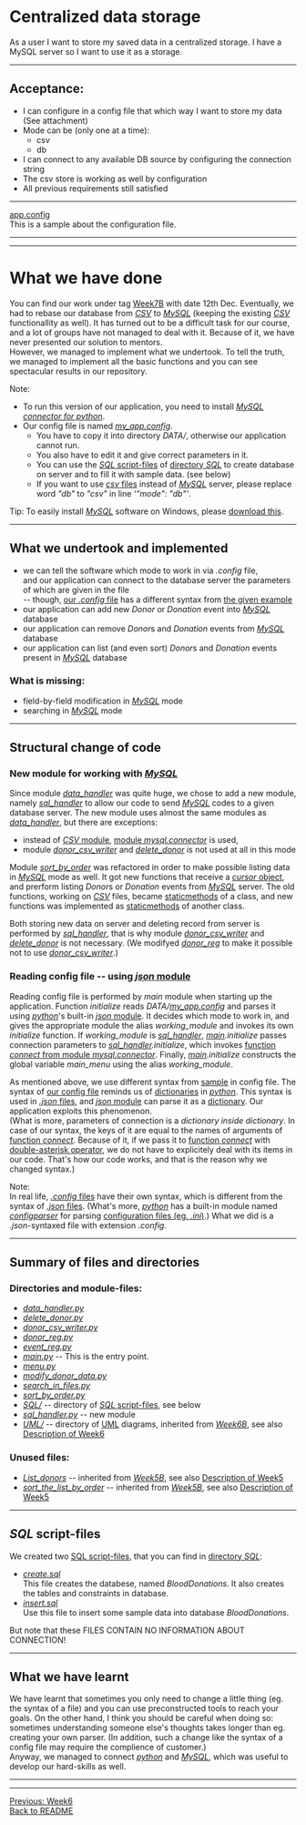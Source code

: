 # Centralized data storage

As a user I want to store my saved data in a centralized storage. I have a MySQL server so I want to use it as a storage.

-------------

## Acceptance:

* I can configure in a config file that which way I want to store my data (See attachment)
* Mode can be (only one at a time):
  * csv
  * db
* I can connect to any available DB source by configuring the connection string
* The csv store is working as well by configuration
* All previous requirements still satisfied

------------

[app.config](app.config)  
This is a sample about the configuration file.

-------------------------------------------------------
-------------------------------------------------------

# What we have done

You can find our work under tag [Week7B](https://github.com/KoicsD/CharliesAngels/tree/Week7B) with date 12th Dec.
Eventually, we had to rebase our database from [*CSV*](https://en.wikipedia.org/wiki/Comma-separated_values) to [*MySQL*](https://www.mysql.com/) (keeping the existing [*CSV*](https://en.wikipedia.org/wiki/Comma-separated_values) functionallity as well).
It has turned out to be a difficult task for our course, and a lot of groups have not managed to deal with it.
Because of it, we have never presented our solution to mentors.  
However, we managed to implement what we undertook.
To tell the truth, we managed to implement all the basic functions and you can see spectacular results in our repository.

Note:  
* To run this version of our application, you need to install [*MySQL connector for python*](https://dev.mysql.com/downloads/connector/python/).
* Our config file is named [*my_app.config*](my_app.config).
  * You have to copy it into directory *DATA/*, otherwise our application cannot run.
  * You also have to edit it and give correct parameters in it.
  * You can use the [*SQL* script-files](https://www3.ntu.edu.sg/home/ehchua/programming/sql/MySQL_Intermediate.html) of [directory *SQL*](https://github.com/KoicsD/CharliesAngels/tree/Week7B/SQL) to create database on server and to fill it with sample data. (see below)
  * If you want to use [*csv* files](https://en.wikipedia.org/wiki/Comma-separated_values) instead of [*MySQL*](https://www.mysql.com/) server, please replace word *"db"* to *"csv"* in line *'"mode": "db"'*.

Tip: To easily install [*MySQL*](https://www.mysql.com/) software on Windows, please [download this](https://dev.mysql.com/downloads/windows/installer/5.7.html).

-------------------------

## What we undertook and implemented
* we can tell the software which mode to work in via *.config* file,  
  and our application can connect to the database server the parameters of which are given in the file  
  -- though, [our *.config* file](my_app.config) has a different syntax from [the given example](app.config)
* our application can add new *Donor* or *Donation* event into [*MySQL*](https://www.mysql.com/) database
* our application can remove *Donor*s and *Donation* events from [*MySQL*](https://www.mysql.com/) database
* our application can list (and even sort) *Donor*s and *Donation* events present in [*MySQL*](https://www.mysql.com/) database

### What is missing:
* field-by-field modification in [*MySQL*](https://www.mysql.com/) mode
* searching in [*MySQL*](https://www.mysql.com/) mode

-------------------------

## Structural change of code

### New module for working with [*MySQL*](https://www.mysql.com/)

Since module [*data_handler*](https://github.com/KoicsD/CharliesAngels/blob/Week7B/data_handler.py) was quite huge, we chose to add a new module, namely [*sql_handler*](https://github.com/KoicsD/CharliesAngels/blob/Week7B/sql_handler.py) to allow our code to send [*MySQL*](https://www.mysql.com/) codes to a given database server.
The new module uses almost the same modules as [*data_handler*](https://github.com/KoicsD/CharliesAngels/blob/Week7B/data_handler.py), but there are exceptions:
* instead of [*CSV* module](https://docs.python.org/3/library/csv.html?highlight=csv#module-csv),
  [module *mysql.connector*](https://dev.mysql.com/doc/connector-python/en/) is used,
* module [*donor_csv_writer*](https://github.com/KoicsD/CharliesAngels/blob/Week7B/donor_csv_writer.py) and
  [*delete_donor*](https://github.com/KoicsD/CharliesAngels/blob/Week7B/delete_donor.py) is not used at all in this mode

Module [*sort_by_order*](https://github.com/KoicsD/CharliesAngels/blob/Week7B/sort_by_order.py) was refactored in order to make possible listing data in [*MySQL*](https://www.mysql.com/) mode as well.
It got new functions that receive a [*cursor* object](https://dev.mysql.com/doc/connector-python/en/connector-python-example-cursor-select.html), and prerform listing *Donor*s or *Donation* events from [*MySQL*](https://www.mysql.com/) server.
The old functions, working on [*CSV*](https://en.wikipedia.org/wiki/Comma-separated_values) files, became [staticmethods](https://docs.python.org/3/library/functions.html?highlight=staticmethod#staticmethod) of a class, and new functions was implemented as [staticmethods](https://docs.python.org/3/library/functions.html?highlight=staticmethod#staticmethod) of another class.

Both storing new data on server and deleting record from server is performed by [*sql_handler*](https://github.com/KoicsD/CharliesAngels/blob/Week7B/sql_handler.py), that is why module [*donor_csv_writer*](https://github.com/KoicsD/CharliesAngels/blob/Week7B/donor_csv_writer.py) and [*delete_donor*](https://github.com/KoicsD/CharliesAngels/blob/Week7B/delete_donor.py) is not necessary.
(We modifyed [*donor_reg*](https://github.com/KoicsD/CharliesAngels/blob/Week7B/donor_reg.py) to make it possible not to use [*donor_csv_writer*](https://github.com/KoicsD/CharliesAngels/blob/Week7B/donor_csv_writer.py).)

### Reading config file -- using [*json* module](https://docs.python.org/3/library/json.html?highlight=json#module-json)

Reading config file is performed by *main* module when starting up the application.
Function *initialize* reads *DATA/[my_app.config](my_app.config)* and parses it using [*python*](https://www.python.org)'s built-in [*json* module](https://docs.python.org/3/library/json.html?highlight=json#module-json).
It decides which mode to work in, and gives the appropriate module the alias *working_module* and invokes its own *initialize* function.
If *working_module* is [*sql_handler*](https://github.com/KoicsD/CharliesAngels/blob/Week7B/main.py), *[main](https://github.com/KoicsD/CharliesAngels/blob/Week7B/main.py).initialize* passes connection parameters to *[sql_handler](https://github.com/KoicsD/CharliesAngels/blob/Week7B/sql_handler.py).initialize*, which invokes [function *connect* from module *mysql.connector*](https://dev.mysql.com/doc/connector-python/en/connector-python-example-connecting.html).
Finally, *[main](https://github.com/KoicsD/CharliesAngels/blob/Week7B/main.py).initialize* constructs the global variable *main_menu* using the alias *working_module*.

As mentioned above, we use different syntax from [sample](app.config) in config file.
The syntax of [our config file](my_app.config) reminds us of [dictionaries](https://docs.python.org/3/library/stdtypes.html?highlight=dict#dict) in [*python*](https://www.python.org).
This syntax is used in [*.json* files](https://en.wikipedia.org/wiki/JSON), and [*json* module](https://docs.python.org/3/library/json.html?highlight=json#module-json) can parse it as a [dictionary](https://docs.python.org/3/library/stdtypes.html?highlight=dict#dict).
Our application exploits this phenomenon.  
(What is more, parameters of connection is a *dictionary inside dictionary*.
In case of our syntax, the keys of it are equal to the names of arguments of [function *connect*](https://dev.mysql.com/doc/connector-python/en/connector-python-example-connecting.html).
Because of it, if we pass it to [function *connect*](https://dev.mysql.com/doc/connector-python/en/connector-python-example-connecting.html) with [double-asterisk operator](http://pythontips.com/2013/08/04/args-and-kwargs-in-python-explained/), we do not have to explicitely deal with its items in our code.
That's how our code works, and that is the reason why we changed syntax.)

Note:  
In real life, [*.config* files]() have their own syntax, which is different from the syntax of [*.json* files](https://en.wikipedia.org/wiki/JSON).
(What's more, [*python*](https://www.python.org) has a built-in module named [*configparser*](https://docs.python.org/3/library/configparser.html?highlight=config%20parser#module-configparser) for parsing [configuration files (eg. *.ini*)](https://en.wikipedia.org/wiki/Configuration_file).)
What we did is a *.json*-syntaxed file with extension *.config*.

-------------------------

## Summary of files and directories

### Directories and module-files:
* [*data_handler.py*](https://github.com/KoicsD/CharliesAngels/blob/Week7B/data_handler.py)
* [*delete_donor.py*](https://github.com/KoicsD/CharliesAngels/blob/Week7B/delete_donor.py)
* [*donor_csv_writer.py*](https://github.com/KoicsD/CharliesAngels/blob/Week7B/donor_csv_writer.py)
* [*donor_reg.py*](https://github.com/KoicsD/CharliesAngels/blob/Week7B/donor_reg.py)
* [*event_reg.py*](https://github.com/KoicsD/CharliesAngels/blob/Week7B/event_reg.py)
* [*main.py*](https://github.com/KoicsD/CharliesAngels/blob/Week7B/main.py) -- This is the entry point.
* [*menu.py*](https://github.com/KoicsD/CharliesAngels/blob/Week7B/menu.py)
* [*modify_donor_data.py*](https://github.com/KoicsD/CharliesAngels/blob/Week7B/modify_donor_data.py)
* [*search_in_files.py*](https://github.com/KoicsD/CharliesAngels/blob/Week7B/search_in_files.py)
* [*sort_by_order.py*](https://github.com/KoicsD/CharliesAngels/blob/Week7B/sort_by_order.py)
* [*SQL/*](https://github.com/KoicsD/CharliesAngels/tree/Week7B/SQL) -- directory of [*SQL* script-files](https://www3.ntu.edu.sg/home/ehchua/programming/sql/MySQL_Intermediate.html), see below
* [*sql_handler.py*](https://github.com/KoicsD/CharliesAngels/blob/Week7B/sql_handler.py) -- new module
* [*UML/*](https://github.com/KoicsD/CharliesAngels/tree/Week7B/UML) -- directory of [UML](https://en.wikipedia.org/wiki/Unified_Modeling_Language#Diagrams) diagrams, inherited from [*Week6B*](https://github.com/KoicsD/CharliesAngels/tree/Week6B), see also [Description of Week6](OrdersWeek6.md)

### Unused files:
* [*List_donors*](https://github.com/KoicsD/CharliesAngels/blob/Week7B/List_donors.py) -- inherited from [*Week5B*](https://github.com/KoicsD/CharliesAngels/tree/Week5B), see also [Description of Week5](OrdersWeek5.md)
* [*sort_the_list_by_order*](https://github.com/KoicsD/CharliesAngels/blob/Week7B/sort_the_list_by_order) -- inherited from [*Week5B*](https://github.com/KoicsD/CharliesAngels/tree/Week5B), see also [Description of Week5](OrdersWeek5.md)

-------------------------

## *SQL* script-files

We created two [SQL script-files](https://www3.ntu.edu.sg/home/ehchua/programming/sql/MySQL_Intermediate.html), that you can find in [directory *SQL*](https://github.com/KoicsD/CharliesAngels/tree/Week7B/SQL):

* [*create.sql*](https://github.com/KoicsD/CharliesAngels/blob/Week7B/SQL/create.sql)  
  This file creates the databese, named *BloodDonations*.
  It also creates the tables and constraints in database.  
* [*insert.sql*](https://github.com/KoicsD/CharliesAngels/blob/Week7B/SQL/insert.sql)  
  Use this file to insert some sample data into database *BloodDonations*.

But note that these FILES CONTAIN NO INFORMATION ABOUT CONNECTION!

-------------------------

## What we have learnt

We have learnt that sometimes you only need to change a little thing (eg. the syntax of a file) and you can use preconstructed tools to reach your goals.
On the other hand, I think you should be careful when doing so: sometimes understanding someone else's thoughts takes longer than eg. creating your own parser.
(In addition, such a change like the syntax of a config file may require the complience of customer.)  
Anyway, we managed to connect [*python*](https://www.python.org/) and [*MySQL*](https://www.mysql.com/), which was useful to develop our hard-skills as well.

-------------------------------------------------------
-------------------------------------------------------

[Previous: Week6](OrdersWeek6.md)  
[Back to README](../README.md)
